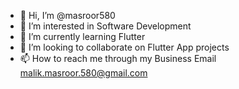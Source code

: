 - 👋 Hi, I’m @masroor580
- 👀 I’m interested in Software Development
- 🌱 I’m currently learning Flutter
- 💞️ I’m looking to collaborate on Flutter App projects
- 📫 How to reach me through my Business Email malik.masroor.580@gmail.com

<!---
masroor580/masroor580 is a ✨ special ✨ repository because its `README.md` (this file) appears on your GitHub profile.
You can click the Preview link to take a look at your changes.
--->
